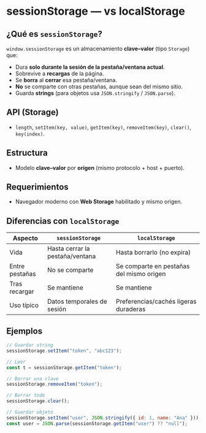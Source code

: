 # sessionStorage — vs localStorage

## ¿Qué es `sessionStorage`?
`window.sessionStorage` es un almacenamiento **clave–valor** (tipo `Storage`) que:
- Dura **solo durante la sesión de la pestaña/ventana actual**.
- Sobrevive a **recargas** de la página.
- Se **borra** al **cerrar** esa pestaña/ventana.
- **No** se comparte con otras pestañas, aunque sean del mismo sitio.
- Guarda **strings** (para objetos usa `JSON.stringify` / `JSON.parse`).

## API (Storage)
- `length`, `setItem(key, value)`, `getItem(key)`, `removeItem(key)`, `clear()`, `key(index)`.

## Estructura
- Modelo **clave–valor** por **origen** (mismo protocolo + host + puerto).

## Requerimientos
- Navegador moderno con **Web Storage** habilitado y mismo origen.

## Diferencias con `localStorage`

| Aspecto                 | `sessionStorage`                         | `localStorage`                         |
|-------------------------|------------------------------------------|----------------------------------------|
| Vida                    | Hasta cerrar la pestaña/ventana          | Hasta borrarlo (no expira)             |
| Entre pestañas          | No se comparte                           | Se comparte en pestañas del mismo origen |
| Tras recargar           | Se mantiene                              | Se mantiene                            |
| Uso típico              | Datos temporales de sesión               | Preferencias/cachés ligeras duraderas  |

## Ejemplos
```js
// Guardar string
sessionStorage.setItem("token", "abc123");

// Leer
const t = sessionStorage.getItem("token"); 

// Borrar una clave
sessionStorage.removeItem("token");

// Borrar todo
sessionStorage.clear();

// Guardar objeto 
sessionStorage.setItem("user", JSON.stringify({ id: 1, name: "Ana" }));
const user = JSON.parse(sessionStorage.getItem("user") ?? "null");
